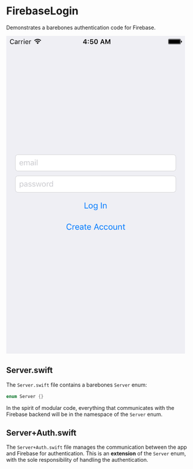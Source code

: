# FirebaseLogin
Demonstrates a barebones authentication code for Firebase.

![login screen](/Images/screen.png)

## Server.swift

The `Server.swift` file contains a barebones `Server` enum:

```swift
enum Server {}
```

In the spirit of modular code, everything that communicates with the Firebase backend will be in the namespace of the `Server` enum. 

## Server+Auth.swift

The `Server+Auth.swift` file manages the communication between the app and Firebase for authentication. This is an **extension** of the `Server` enum, with the sole responsibility of handling the authentication.



